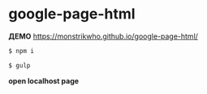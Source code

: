 # google-page-html

**ДЕМО**
https://monstrikwho.github.io/google-page-html/

```sh
$ npm i
```

```sh
$ gulp
```

**open localhost page**
